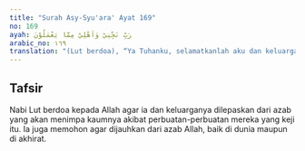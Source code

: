 ```yaml
---
title: "Surah Asy-Syu'ara' Ayat 169"
no: 169
ayah: رَبِّ نَجِّنِيْ وَاَهْلِيْ مِمَّا يَعْمَلُوْنَ  
arabic_no: ١٦٩
translation: "(Lut berdoa), “Ya Tuhanku, selamatkanlah aku dan keluargaku dari (akibat) perbuatan yang mereka kerjakan.”"
---
```


## Tafsir

Nabi Lut berdoa kepada Allah agar ia dan keluarganya dilepaskan dari azab yang akan menimpa kaumnya akibat perbuatan-perbuatan mereka yang keji itu. Ia juga memohon agar dijauhkan dari azab Allah, baik di dunia maupun di akhirat.